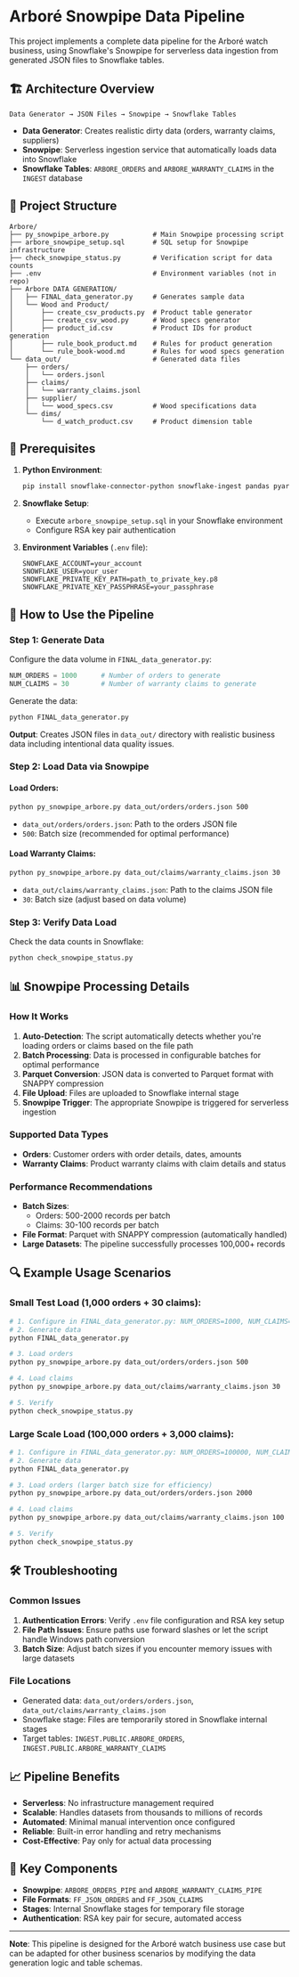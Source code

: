 # Arboré Snowpipe Data Pipeline

This project implements a complete data pipeline for the Arboré watch business, using Snowflake's Snowpipe for serverless data ingestion from generated JSON files to Snowflake tables.

## 🏗️ Architecture Overview

```
Data Generator → JSON Files → Snowpipe → Snowflake Tables
```

- **Data Generator**: Creates realistic dirty data (orders, warranty claims, suppliers)
- **Snowpipe**: Serverless ingestion service that automatically loads data into Snowflake
- **Snowflake Tables**: `ARBORE_ORDERS` and `ARBORE_WARRANTY_CLAIMS` in the `INGEST` database

## 📁 Project Structure

```
Arbore/
├── py_snowpipe_arbore.py           # Main Snowpipe processing script
├── arbore_snowpipe_setup.sql       # SQL setup for Snowpipe infrastructure
├── check_snowpipe_status.py        # Verification script for data counts
├── .env                            # Environment variables (not in repo)
├── Arbore DATA GENERATION/
│   ├── FINAL_data_generator.py     # Generates sample data
│   └── Wood and Product/
│       ├── create_csv_products.py  # Product table generator
│       ├── create_csv_wood.py      # Wood specs generator
│       ├── product_id.csv          # Product IDs for product generation
│       ├── rule_book_product.md    # Rules for product generation
│       └── rule_book-wood.md       # Rules for wood specs generation
└── data_out/                       # Generated data files
    ├── orders/
    │   └── orders.jsonl
    ├── claims/
    │   └── warranty_claims.jsonl
    ├── supplier/
    │   └── wood_specs.csv          # Wood specifications data
    └── dims/
        └── d_watch_product.csv     # Product dimension table
```

## 🔧 Prerequisites

1. **Python Environment**: 
   ```bash
   pip install snowflake-connector-python snowflake-ingest pandas pyarrow python-dotenv
   ```

2. **Snowflake Setup**: 
   - Execute `arbore_snowpipe_setup.sql` in your Snowflake environment
   - Configure RSA key pair authentication

3. **Environment Variables** (`.env` file):
   ```
   SNOWFLAKE_ACCOUNT=your_account
   SNOWFLAKE_USER=your_user
   SNOWFLAKE_PRIVATE_KEY_PATH=path_to_private_key.p8
   SNOWFLAKE_PRIVATE_KEY_PASSPHRASE=your_passphrase
   ```

## 🚀 How to Use the Pipeline

### Step 1: Generate Data

Configure the data volume in `FINAL_data_generator.py`:
```python
NUM_ORDERS = 1000      # Number of orders to generate
NUM_CLAIMS = 30        # Number of warranty claims to generate
```

Generate the data:
```bash
python FINAL_data_generator.py
```

**Output**: Creates JSON files in `data_out/` directory with realistic business data including intentional data quality issues.

### Step 2: Load Data via Snowpipe

#### Load Orders:
```bash
python py_snowpipe_arbore.py data_out/orders/orders.json 500
```
- `data_out/orders/orders.json`: Path to the orders JSON file
- `500`: Batch size (recommended for optimal performance)

#### Load Warranty Claims:
```bash
python py_snowpipe_arbore.py data_out/claims/warranty_claims.json 30
```
- `data_out/claims/warranty_claims.json`: Path to the claims JSON file  
- `30`: Batch size (adjust based on data volume)

### Step 3: Verify Data Load

Check the data counts in Snowflake:
```bash
python check_snowpipe_status.py
```

## 📊 Snowpipe Processing Details

### How It Works

1. **Auto-Detection**: The script automatically detects whether you're loading orders or claims based on the file path
2. **Batch Processing**: Data is processed in configurable batches for optimal performance
3. **Parquet Conversion**: JSON data is converted to Parquet format with SNAPPY compression
4. **File Upload**: Files are uploaded to Snowflake internal stage
5. **Snowpipe Trigger**: The appropriate Snowpipe is triggered for serverless ingestion

### Supported Data Types

- **Orders**: Customer orders with order details, dates, amounts
- **Warranty Claims**: Product warranty claims with claim details and status

### Performance Recommendations

- **Batch Sizes**: 
  - Orders: 500-2000 records per batch
  - Claims: 30-100 records per batch
- **File Format**: Parquet with SNAPPY compression (automatically handled)
- **Large Datasets**: The pipeline successfully processes 100,000+ records

## 🔍 Example Usage Scenarios

### Small Test Load (1,000 orders + 30 claims):
```bash
# 1. Configure in FINAL_data_generator.py: NUM_ORDERS=1000, NUM_CLAIMS=30
# 2. Generate data
python FINAL_data_generator.py

# 3. Load orders
python py_snowpipe_arbore.py data_out/orders/orders.json 500

# 4. Load claims  
python py_snowpipe_arbore.py data_out/claims/warranty_claims.json 30

# 5. Verify
python check_snowpipe_status.py
```

### Large Scale Load (100,000 orders + 3,000 claims):
```bash
# 1. Configure in FINAL_data_generator.py: NUM_ORDERS=100000, NUM_CLAIMS=3000
# 2. Generate data
python FINAL_data_generator.py

# 3. Load orders (larger batch size for efficiency)
python py_snowpipe_arbore.py data_out/orders/orders.json 2000

# 4. Load claims
python py_snowpipe_arbore.py data_out/claims/warranty_claims.json 100

# 5. Verify
python check_snowpipe_status.py
```

## 🛠️ Troubleshooting

### Common Issues

1. **Authentication Errors**: Verify `.env` file configuration and RSA key setup
2. **File Path Issues**: Ensure paths use forward slashes or let the script handle Windows path conversion
3. **Batch Size**: Adjust batch sizes if you encounter memory issues with large datasets

### File Locations

- Generated data: `data_out/orders/orders.json`, `data_out/claims/warranty_claims.json`
- Snowflake stage: Files are temporarily stored in Snowflake internal stages
- Target tables: `INGEST.PUBLIC.ARBORE_ORDERS`, `INGEST.PUBLIC.ARBORE_WARRANTY_CLAIMS`

## 📈 Pipeline Benefits

- **Serverless**: No infrastructure management required
- **Scalable**: Handles datasets from thousands to millions of records
- **Automated**: Minimal manual intervention once configured
- **Reliable**: Built-in error handling and retry mechanisms
- **Cost-Effective**: Pay only for actual data processing

## 🔗 Key Components

- **Snowpipe**: `ARBORE_ORDERS_PIPE` and `ARBORE_WARRANTY_CLAIMS_PIPE`
- **File Formats**: `FF_JSON_ORDERS` and `FF_JSON_CLAIMS`
- **Stages**: Internal Snowflake stages for temporary file storage
- **Authentication**: RSA key pair for secure, automated access

---


**Note**: This pipeline is designed for the Arboré watch business use case but can be adapted for other business scenarios by modifying the data generation logic and table schemas.
